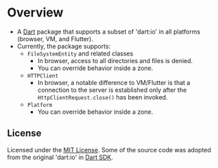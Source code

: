 # Overview
  * A [Dart](https://dartlang.org) package that supports a subset of 'dart:io' in all platforms
    (browser, VM, and Flutter).
  * Currently, the package supports:
      * `FileSystemEntity` and related classes
        * In browser, access to all directories and files is denied.
        * You can override behavior inside a zone.
      * `HTTPClient`
        * In browser, a notable difference to VM/Flutter is that a connection to the server is
        established only after the `HttpClientRequest.close()` has been invoked.
      * `Platform`
        * You can override behavior inside a zone.

## License
Licensed under the [MIT License](LICENSE). Some of the source code was adopted from the original 'dart:io' in [Dart SDK](https://github.com/dart-lang/sdk).